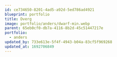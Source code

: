 ```yaml
---
id: ce734650-8201-4ad5-a92d-5ed786ad4921
blueprint: portfolio
title: Dverg
image: portfolio/anders/dwarf-min.webp
parent: 65eb0cf0-db7a-4116-8b2d-45c51447217e
portfolio:
  - anders
updated_by: 733e613e-5f4f-4943-b04a-83cf5f969268
updated_at: 1692706849
---
```

